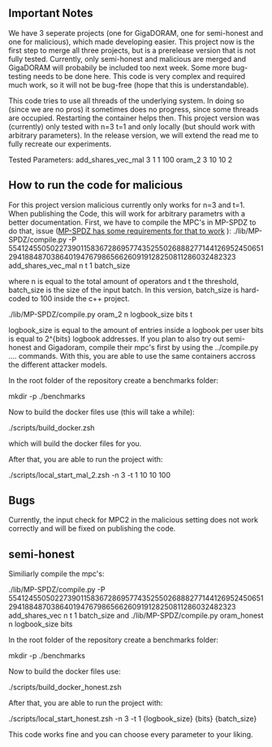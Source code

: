 ## Important Notes
We have 3 seperate projects (one for GigaDORAM, one for semi-honest and one for malicious), which made developing easier. This project now is the first step to merge all three projects, but is a prerelease version that is not fully tested. Currently, only semi-honest and malicious are merged and GigaDORAM will probabily be included too next week. Some more bug-testing needs to be done here. This code is very complex and required much work, so it will not be bug-free (hope that this is understandable).

This code tries to use all threads of the underlying system. In doing so (since we are no pros)
it sometimes does no progress, since some threads are occupied. Restarting the container helps then.
This project version was (currently) only tested with n=3 t=1 and only locally (but should work with arbitrary parameters).
In the release version, we will extend the read me to fully recreate our experiments. 

Tested Parameters:
add_shares_vec_mal 3 1 1 100
oram_2 3 10 10 2


## How to run the code for malicious
For this project version malicious currently only works for n=3 and t=1. When publishing the Code, this will work for arbitrary parametrs with a better documentation.
First, we have to compile the MPC's in MP-SPDZ to do that, issue ([MP-SPDZ has some requirements for that to work](https://mp-spdz.readthedocs.io/en/latest/readme.html) ):
./lib/MP-SPDZ/compile.py -P 5541245505022739011583672869577435255026888277144126952450651294188487038640194767986566260919128250811286032482323 add_shares_vec_mal n t 1 batch_size

where n is equal to the total amount of operators and t the threshold, batch_size is the size of the input batch. In this version, batch_size is hard-coded to 100 inside the c++ project.

./lib/MP-SPDZ/compile.py oram_2 n logbook_size bits t

logbook_size is equal to the amount of entries inside a logbook per user
bits is equal to 2^{bits} logbook addresses.
If you plan to also try out semi-honest and Gigadoram, compile their mpc's first by using the ../compile.py .... commands. 
With this, you are able to use the same containers accross the different attacker models.

In the root folder of the repository create a benchmarks folder:

mkdir -p ./benchmarks

Now to build the docker files use (this will take a while):

./scripts/build_docker.zsh

which will build the docker files for you.

After that, you are able to run the project with:


 ./scripts/local_start_mal_2.zsh -n 3 -t 1 10 10 100

## Bugs
Currently, the input check for MPC2 in the malicious setting does not work correctly and will be fixed on publishing the code.


## semi-honest 

Similiarly compile the mpc's:

./lib/MP-SPDZ/compile.py -P 5541245505022739011583672869577435255026888277144126952450651294188487038640194767986566260919128250811286032482323 add_shares_vec n t 1 batch_size
and
./lib/MP-SPDZ/compile.py oram_honest n logbook_size bits 

In the root folder of the repository create a benchmarks folder:

mkdir -p ./benchmarks

Now to build the docker files use:

./scripts/build_docker_honest.zsh

After that, you are able to run the project with:


 ./scripts/local_start_honest.zsh -n 3 -t 1 {logbook_size} {bits} {batch_size}
 


 This code works fine and you can choose every parameter to your liking.




